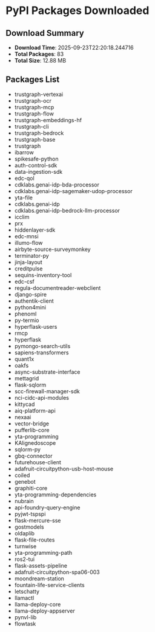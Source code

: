 # PyPI Packages Downloaded

## Download Summary
- **Download Time**: 2025-09-23T22:20:18.244716
- **Total Packages**: 83
- **Total Size**: 12.88 MB

## Packages List
- trustgraph-vertexai
- trustgraph-ocr
- trustgraph-mcp
- trustgraph-flow
- trustgraph-embeddings-hf
- trustgraph-cli
- trustgraph-bedrock
- trustgraph-base
- trustgraph
- ibarrow
- spikesafe-python
- auth-control-sdk
- data-ingestion-sdk
- edc-qol
- cdklabs.genai-idp-bda-processor
- cdklabs.genai-idp-sagemaker-udop-processor
- yta-file
- cdklabs.genai-idp
- cdklabs.genai-idp-bedrock-llm-processor
- icclim
- prx
- hiddenlayer-sdk
- edc-mnsi
- illumo-flow
- airbyte-source-surveymonkey
- terminator-py
- jinja-layout
- creditpulse
- sequins-inventory-tool
- edc-csf
- regula-documentreader-webclient
- django-spire
- authentik-client
- python4mini
- phenoml
- py-termio
- hyperflask-users
- rmcp
- hyperflask
- pymongo-search-utils
- sapiens-transformers
- quant1x
- oakfs
- async-substrate-interface
- mettagrid
- flask-sqlorm
- scc-firewall-manager-sdk
- nci-cidc-api-modules
- kittycad
- aiq-platform-api
- nexaai
- vector-bridge
- pufferlib-core
- yta-programming
- KAlignedoscope
- sqlorm-py
- gbq-connector
- futurehouse-client
- adafruit-circuitpython-usb-host-mouse
- coiled
- genebot
- graphiti-core
- yta-programming-dependencies
- nubrain
- api-foundry-query-engine
- pyjwt-tspspi
- flask-mercure-sse
- gostmodels
- oldaplib
- flask-file-routes
- turnwise
- yta-programming-path
- ros2-tui
- flask-assets-pipeline
- adafruit-circuitpython-spa06-003
- moondream-station
- fountain-life-service-clients
- letschatty
- llamactl
- llama-deploy-core
- llama-deploy-appserver
- pynvl-lib
- flowtask
